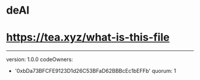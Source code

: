 # deAl
# https://tea.xyz/what-is-this-file
---
version: 1.0.0
codeOwners:
  - '0xbDa73BFCFE9123D1d26C53BFaD62BBBcEc1bEFFb'
quorum: 1

